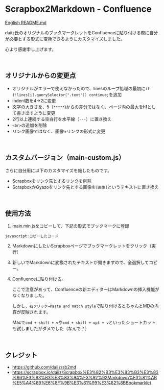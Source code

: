# Scrapbox2Markdown - Confluence

[English README.md](/README_jp.md)

daiiz氏のオリジナルのブックマークレットをConfluenceに貼り付ける際に自分が必要とする形式に変換できるようにカスタマイズしました。

心より感謝申し上げます。

<br>

## オリジナルからの変更点
- オリジナルがエラーで使えなかったので、linesのループ処理の最初に`if (!lines[i].querySelector(".text")) continue;`を追加
- indent数を4->2に変更
- 文字の大きさを、5（`*****`)からの差分ではなく、ページ内の最大をh1として書き出すように変更
- 2行以上連続する空白行を水平線（`---`）に置き換え
- `<br>`の追加を削除
- リンク画像ではなく、画像+リンクの形式に変更

<br>

## カスタムバージョン（main-custom.js）

さらに自分用に以下のカスタマイズを施したものです。
- Scrapboxをリンク先とするリンクを削除
- ScrapboxかGyazoをリンク先とする画像を`[画像]`というテキストに置き換え

<br>

## 使用方法

1. main.min.jsをコピーして、下記の形式でブックマークに登録

```
javascript:コピーしたコード
```

2. MarkdownにしたいScrapboxページでブックマークレットをクリック（実行）

3. 新しいでMarkdownに変換されたテキストが開きますので、全選択してコピー。

4. Confluenceに貼り付ける。

    ここで注意があって、Confluenceの新エディターはMarkdownの挿入機能がなくなりました。

    しかし、`右クリック→Paste and match style`で貼り付けるとちゃんとMDの内容が反映されます。

    Macで`cmd + shift + v`や`cmd + shift + opt + v`といったショートカットも試しましたがダメでした（なんで？）

<br>

## クレジット

- https://github.com/daiiz/sb2md
- https://scrapbox.io/daiiz/Scrapbox%E3%82%B3%E3%83%B3%E3%83%86%E3%83%B3%E3%83%84%E3%82%92Markdown%E3%81%AB%E5%A4%89%E6%8F%9B%E3%81%99%E3%82%8BBookmarklet